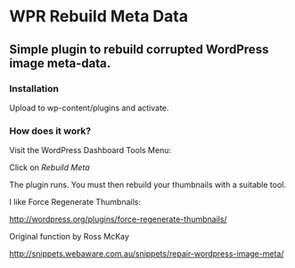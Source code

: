 WPR Rebuild Meta Data
=====================

## Simple plugin to rebuild corrupted WordPress image meta-data.

### Installation

Upload to wp-content/plugins and activate.

### How does it work?

Visit the WordPress Dashboard Tools Menu:

Click on *Rebuild Meta*

The plugin runs. You must then rebuild your thumbnails with a suitable tool.

I like Force Regenerate Thumbnails:

http://wordpress.org/plugins/force-regenerate-thumbnails/ 

Original function by Ross McKay

http://snippets.webaware.com.au/snippets/repair-wordpress-image-meta/
